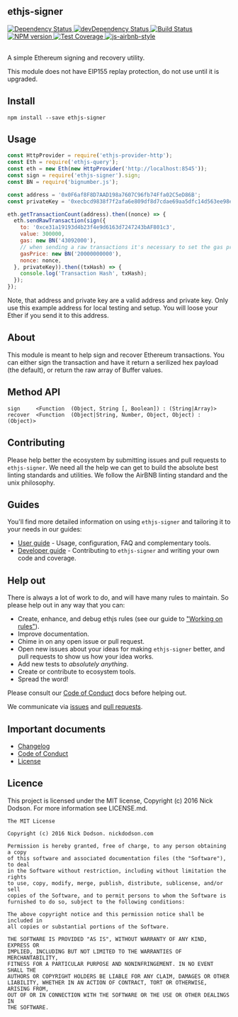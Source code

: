 ## ethjs-signer

<div>
  <!-- Dependency Status -->
  <a href="https://david-dm.org/ethjs/ethjs-signer">
    <img src="https://david-dm.org/ethjs/ethjs-signer.svg"
    alt="Dependency Status" />
  </a>

  <!-- devDependency Status -->
  <a href="https://david-dm.org/ethjs/ethjs-signer#info=devDependencies">
    <img src="https://david-dm.org/ethjs/ethjs-signer/dev-status.svg" alt="devDependency Status" />
  </a>

  <!-- Build Status -->
  <a href="https://travis-ci.org/ethjs/ethjs-signer">
    <img src="https://travis-ci.org/ethjs/ethjs-signer.svg"
    alt="Build Status" />
  </a>

  <!-- NPM Version -->
  <a href="https://www.npmjs.org/package/ethjs-signer">
    <img src="http://img.shields.io/npm/v/ethjs-signer.svg"
    alt="NPM version" />
  </a>

  <!-- Test Coverage -->
  <a href="https://coveralls.io/r/ethjs/ethjs-signer">
    <img src="https://coveralls.io/repos/github/ethjs/ethjs-signer/badge.svg" alt="Test Coverage" />
  </a>

  <!-- Javascript Style -->
  <a href="http://airbnb.io/javascript/">
    <img src="https://img.shields.io/badge/code%20style-airbnb-brightgreen.svg" alt="js-airbnb-style" />
  </a>
</div>

<br />

A simple Ethereum signing and recovery utility.

This module does not have EIP155 replay protection, do not use until it is upgraded.

## Install

```
npm install --save ethjs-signer
```

## Usage

```js
const HttpProvider = require('ethjs-provider-http');
const Eth = require('ethjs-query');
const eth = new Eth(new HttpProvider('http://localhost:8545'));
const sign = require('ethjs-signer').sign;
const BN = require('bignumber.js');

const address = '0x0F6af8F8D7AAD198a7607C96fb74Ffa02C5eD86B';
const privateKey = '0xecbcd9838f7f2afa6e809df8d7cdae69aa5dfc14d563ee98e97effd3f6a652f2';

eth.getTransactionCount(address).then((nonce) => {
  eth.sendRawTransaction(sign({
    to: '0xce31a19193d4b23f4e9d6163d7247243bAF801c3',
    value: 300000,
    gas: new BN('43092000'),
    // when sending a raw transactions it's necessary to set the gas price, currently 0.00000002 ETH
    gasPrice: new BN('20000000000'),
    nonce: nonce,
  }, privateKey)).then((txHash) => {
    console.log('Transaction Hash', txHash);
  });
});
```

Note, that address and private key are a valid address and private key. Only use this example address for local testing and setup. You will loose your Ether if you send it to this address.

## About

This module is meant to help sign and recover Ethereum transactions. You can either sign the transaction and have it return a serilized hex payload (the default), or return the raw array of Buffer values.

## Method API

```
sign     <Function  (Object, String [, Boolean]) : (String|Array)>
recover  <Function  (Object|String, Number, Object, Object) : (Object)>
```

## Contributing

Please help better the ecosystem by submitting issues and pull requests to `ethjs-signer`. We need all the help we can get to build the absolute best linting standards and utilities. We follow the AirBNB linting standard and the unix philosophy.

## Guides

You'll find more detailed information on using `ethjs-signer` and tailoring it to your needs in our guides:

- [User guide](docs/user-guide.md) - Usage, configuration, FAQ and complementary tools.
- [Developer guide](docs/developer-guide.md) - Contributing to `ethjs-signer` and writing your own code and coverage.

## Help out

There is always a lot of work to do, and will have many rules to maintain. So please help out in any way that you can:

- Create, enhance, and debug ethjs rules (see our guide to ["Working on rules"](./github/CONTRIBUTING.md)).
- Improve documentation.
- Chime in on any open issue or pull request.
- Open new issues about your ideas for making `ethjs-signer` better, and pull requests to show us how your idea works.
- Add new tests to *absolutely anything*.
- Create or contribute to ecosystem tools.
- Spread the word!

Please consult our [Code of Conduct](CODE_OF_CONDUCT.md) docs before helping out.

We communicate via [issues](https://github.com/ethjs/ethjs-signer/issues) and [pull requests](https://github.com/ethjs/ethjs-signer/pulls).

## Important documents

- [Changelog](CHANGELOG.md)
- [Code of Conduct](CODE_OF_CONDUCT.md)
- [License](https://raw.githubusercontent.com/ethjs/ethjs-signer/master/LICENSE)

## Licence

This project is licensed under the MIT license, Copyright (c) 2016 Nick Dodson. For more information see LICENSE.md.

```
The MIT License

Copyright (c) 2016 Nick Dodson. nickdodson.com

Permission is hereby granted, free of charge, to any person obtaining a copy
of this software and associated documentation files (the "Software"), to deal
in the Software without restriction, including without limitation the rights
to use, copy, modify, merge, publish, distribute, sublicense, and/or sell
copies of the Software, and to permit persons to whom the Software is
furnished to do so, subject to the following conditions:

The above copyright notice and this permission notice shall be included in
all copies or substantial portions of the Software.

THE SOFTWARE IS PROVIDED "AS IS", WITHOUT WARRANTY OF ANY KIND, EXPRESS OR
IMPLIED, INCLUDING BUT NOT LIMITED TO THE WARRANTIES OF MERCHANTABILITY,
FITNESS FOR A PARTICULAR PURPOSE AND NONINFRINGEMENT. IN NO EVENT SHALL THE
AUTHORS OR COPYRIGHT HOLDERS BE LIABLE FOR ANY CLAIM, DAMAGES OR OTHER
LIABILITY, WHETHER IN AN ACTION OF CONTRACT, TORT OR OTHERWISE, ARISING FROM,
OUT OF OR IN CONNECTION WITH THE SOFTWARE OR THE USE OR OTHER DEALINGS IN
THE SOFTWARE.
```

